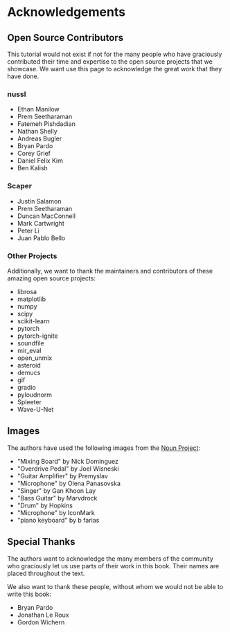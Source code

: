 Acknowledgements
================


## Open Source Contributors

This tutorial would not exist if not for the many people who have graciously
contributed their time and expertise to the open source projects that we
showcase. We want use this page to acknowledge the great work that they have
done. 

### nussl

 - Ethan Manilow
 - Prem Seetharaman 
 - Fatemeh Pishdadian
 - Nathan Shelly 
 - Andreas Bugler 
 - Bryan Pardo
 - Corey Grief
 - Daniel Felix Kim
 - Ben Kalish

### Scaper

- Justin Salamon
- Prem Seetharaman
- Duncan MacConnell
- Mark Cartwright
- Peter Li
- Juan Pablo Bello


### Other Projects

Additionally, we want to thank the maintainers and contributors of these amazing
open source projects:

- librosa
- matplotlib
- numpy
- scipy
- scikit-learn
- pytorch
- pytorch-ignite
- soundfile
- mir_eval
- open_unmix
- asteroid
- demucs
- gif
- gradio
- pyloudnorm
- Spleeter
- Wave-U-Net



## Images

The authors have used the following images from the [Noun Project](https://thenounproject.com/):

- "Mixing Board" by Nick Dominguez 
- "Overdrive Pedal" by Joel Wisneski 
- "Guitar Amplifier" by Premyslav 
- "Microphone" by Olena Panasovska 
- "Singer" by Gan Khoon Lay 
- "Bass Guitar" by Marvdrock
- "Drum" by Hopkins
- "Microphone" by IconMark
- "piano keyboard" by b farias


## Special Thanks

The authors want to acknowledge the many members of the community who graciously
let us use parts of their work in this book. Their names are placed throughout
the text.

We also want to thank these people, without whom we would not be able to write
this book:

- Bryan Pardo
- Jonathan Le Roux
- Gordon Wichern



